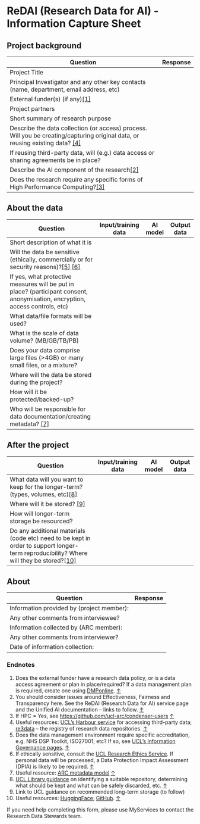 # ReDAI (Research Data for AI) - Information Capture Sheet

## Project background
| Question    | Response |
| -------- | ------- |
| Project Title | |
| Principal Investigator and any other key contacts (name, department, email address, etc) | |
| External funder(s) (if any)[[1]](#endnote-1) | |
| Project partners | |
| Short summary of research purpose | |
| Describe the data collection (or access) process. Will you be creating/capturing original data, or reusing existing data? [[4]](#endnote-4) | |
|If reusing third-party data, will (e.g.) data access or sharing agreements be in place? | |
| Describe the AI component of the research[[2]](#endnote-2) | |
| Does the research require any specific forms of High Performance Computing?[[3]](#endnote-3) | |

## About the data

| Question | Input/training data | AI model | Output data |
| -------- | ------- | -------- | ------- |
| Short description of what it is  |     |    |     |
| Will the data be sensitive (ethically, commercially or for security reasons)?[[5]](#endnote-5) [[6]](#endnote-6) |     |  |     |
| If yes, what protective measures will be put in place? (participant consent, anonymisation, encryption, access controls, etc) |     |
| What data/file formats will be used?  |     |    |     |
| What is the scale of data volume? (MB/GB/TB/PB) |     |   |     |
| Does your data comprise large files (>4GB) or many small files, or a mixture? |     |    |     |
| Where will the data be stored during the project? |     |    |     |
| How will it be protected/backed-up? |     |    |     |
| Who will be responsible for data documentation/creating metadata? [[7]](#endnote-7) |     |    |     |

## After the project

| Question | Input/training data | AI model | Output data |
| -------- | ------- | -------- | ------- |
| What data will you want to keep for the longer-term? (types, volumes, etc)[[8]](#endnote-8) | | |   |
| Where will it be stored? [[9]](#endnote-9) | | |   |
| How will longer-term storage be resourced? | | |   |
| Do any additional materials (code etc) need to be kept in order to support longer-term reproducibility? Where will they be stored?[[10]](#endnote-10) | |

## About
| Question    | Response |
| -------- | ------- |
| Information provided by (project member): | |
| Any other comments from interviewee? | |
| Information collected by (ARC member): | |
| Any other comments from interviewer? | |
| Date of information collection: | |

### Endnotes

1. Does the external funder have a research data policy, or is a data access agreement or plan in place/required? If a data management plan is required, create one using [DMPonline](https://dmponline.dcc.ac.uk/). [↑](#endnote-ref-1)
2. You should consider issues around Effectiveness, Fairness and Transparency here. See the ReDAI (Research Data for AI) service page and the Unified AI documentation – links to follow. [↑](#endnote-ref-2)
3. If HPC = Yes, see <https://github.com/ucl-arc/condenser-users> [↑](#endnote-ref-3)
4. Useful resources: [UCL’s Harbour service](https://www.ucl.ac.uk/advanced-research-computing/harbour-ucls-external-data-service) for accessing third-party data; [re3data](https://www.re3data.org/) – the registry of research data repositories. [↑](#endnote-ref-4)
5. Does the data management environment require specific accreditation, e.g. NHS DSP Toolkit, ISO27001, etc? If so, see [UCL’s Information Governance pages](https://www.ucl.ac.uk/isd/user/login?destination=node/4175). [↑](#endnote-ref-5)
6. If ethically sensitive, consult the [UCL Research Ethics Service](https://www.ucl.ac.uk/research-innovation-services/compliance-and-assurance/research-ethics-service). If personal data will be processed, a Data Protection Impact Assessment (DPIA) is likely to be required. [↑](#endnote-ref-6)
7. Useful resource: [ARC metadata model](https://liveuclac-my.sharepoint.com/personal/ccaemdo_ucl_ac_uk/Documents/UCL%20%282023-%29/Unified%20AI/ARC%20metadata%20model%20-%20https%3A/liveuclac.sharepoint.com/sites/RITSstaff/Shared%20Documents/Forms/AllItems.aspx?csf=1&web=1&e=KDvi6V&CID=fcdeb7ee%2D1c19%2D425f%2Db45f%2Da2be2d43fa25&FolderCTID=0x01200008C0B7F85E2CFC4F92262A497FFA8D20&id=%2Fsites%2FRITSstaff%2FShared%20Documents%2FData%20Stewardship%2FARC%20Metadata%20Model) [↑](#endnote-ref-7)
8. [UCL Library guidance](https://www.ucl.ac.uk/library/open-science-research-support/research-data-management/best-practices/how-guides/archiving) on identifying a suitable repository, determining what should be kept and what can be safely discarded, etc. [↑](#endnote-ref-8)
9. Link to UCL guidance on recommended long-term storage (to follow)
10. Useful resources: [HuggingFace](https://huggingface.co/); [GitHub](https://github.com/). [↑](#endnote-ref-9)

If you need help completing this form, please use MyServices to contact the Research Data Stewards team.
